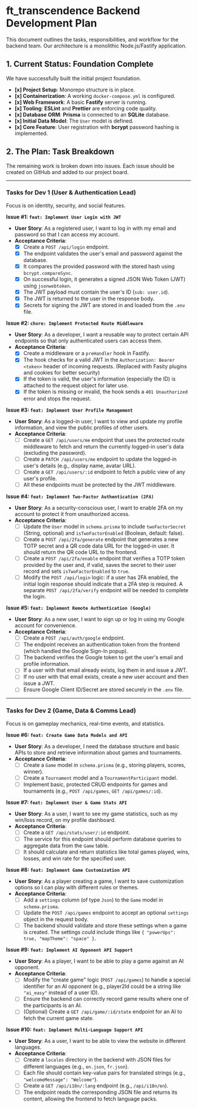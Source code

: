 # ft_transcendence Backend Development Plan

This document outlines the tasks, responsibilities, and workflow for the backend team. Our architecture is a monolithic Node.js/Fastify application.

## 1. Current Status: Foundation Complete

We have successfully built the initial project foundation.

-   **[x] Project Setup**: Monorepo structure is in place.
-   **[x] Containerization**: A working `docker-compose.yml` is configured.
-   **[x] Web Framework**: A basic **Fastify** server is running.
-   **[x] Tooling**: **ESLint** and **Prettier** are enforcing code quality.
-   **[x] Database ORM**: **Prisma** is connected to an **SQLite** database.
-   **[x] Initial Data Model**: The `User` model is defined.
-   **[x] Core Feature**: User registration with **bcrypt** password hashing is implemented.

## 2. The Plan: Task Breakdown

The remaining work is broken down into issues. Each issue should be created on GitHub and added to our project board.

---

### Tasks for Dev 1 (User & Authentication Lead)

Focus is on identity, security, and social features.

**Issue #1: `feat: Implement User Login with JWT`**
* **User Story**: As a registered user, I want to log in with my email and password so that I can access my account.
* **Acceptance Criteria**:
    * [x] Create a `POST /api/login` endpoint.
    * [x] The endpoint validates the user's email and password against the database.
    * [x] It compares the provided password with the stored hash using `bcrypt.compareSync`.
    * [x] On successful login, it generates a signed JSON Web Token (JWT) using `jsonwebtoken`.
    * [x] The JWT payload must contain the user's ID (`sub: user.id`).
    * [x] The JWT is returned to the user in the response body.
    * [x] Secrets for signing the JWT are stored in and loaded from the `.env` file.

**Issue #2: `chore: Implement Protected Route Middleware`**
* **User Story**: As a developer, I want a reusable way to protect certain API endpoints so that only authenticated users can access them.
* **Acceptance Criteria**:
    * [x] Create a middleware or a `preHandler` hook in Fastify.
    * [x] The hook checks for a valid JWT in the `Authorization: Bearer <token>` header of incoming requests. (Replaced with Fasity plugins and cookies for better security)
    * [x] If the token is valid, the user's information (especially the ID) is attached to the request object for later use.
    * [x] If the token is missing or invalid, the hook sends a `401 Unauthorized` error and stops the request.

**Issue #3: `feat: Implement User Profile Management`**
* **User Story**: As a logged-in user, I want to view and update my profile information, and view the public profiles of other users.
* **Acceptance Criteria**:
    * [ ] Create a `GET /api/users/me` endpoint that uses the protected route middleware to fetch and return the currently logged-in user's data (excluding the password).
    * [ ] Create a `PATCH /api/users/me` endpoint to update the logged-in user's details (e.g., display name, avatar URL).
    * [ ] Create a `GET /api/users/:id` endpoint to fetch a public view of any user's profile.
    * [ ] All these endpoints must be protected by the JWT middleware.

**Issue #4: `feat: Implement Two-Factor Authentication (2FA)`**
* **User Story**: As a security-conscious user, I want to enable 2FA on my account to protect it from unauthorized access.
* **Acceptance Criteria**:
    * [ ] Update the `User` model in `schema.prisma` to include `twoFactorSecret` (String, optional) and `isTwoFactorEnabled` (Boolean, default: false).
    * [ ] Create a `POST /api/2fa/generate` endpoint that generates a new TOTP secret and a QR code data URL for the logged-in user. It should return the QR code URL to the frontend.
    * [ ] Create a `POST /api/2fa/enable` endpoint that verifies a TOTP token provided by the user and, if valid, saves the secret to their user record and sets `isTwoFactorEnabled` to `true`.
    * [ ] Modify the `POST /api/login` logic: if a user has 2FA enabled, the initial login response should indicate that a 2FA step is required. A separate `POST /api/2fa/verify` endpoint will be needed to complete the login.

**Issue #5: `feat: Implement Remote Authentication (Google)`**
* **User Story**: As a new user, I want to sign up or log in using my Google account for convenience.
* **Acceptance Criteria**:
    * [ ] Create a `POST /api/auth/google` endpoint.
    * [ ] The endpoint receives an authentication token from the frontend (which handled the Google Sign-In popup).
    * [ ] The backend verifies the Google token to get the user's email and profile information.
    * [ ] If a user with that email already exists, log them in and issue a JWT.
    * [ ] If no user with that email exists, create a new user account and then issue a JWT.
    * [ ] Ensure Google Client ID/Secret are stored securely in the `.env` file.

---

### Tasks for Dev 2 (Game, Data & Comms Lead)

Focus is on gameplay mechanics, real-time events, and statistics.

**Issue #6: `feat: Create Game Data Models and API`**
* **User Story**: As a developer, I need the database structure and basic APIs to store and retrieve information about games and tournaments.
* **Acceptance Criteria**:
    * [ ] Create a `Game` model in `schema.prisma` (e.g., storing players, scores, winner).
    * [ ] Create a `Tournament` model and a `TournamentParticipant` model.
    * [ ] Implement basic, protected CRUD endpoints for games and tournaments (e.g., `POST /api/games`, `GET /api/games/:id`).

**Issue #7: `feat: Implement User & Game Stats API`**
* **User Story**: As a user, I want to see my game statistics, such as my win/loss record, on my profile dashboard.
* **Acceptance Criteria**:
    * [ ] Create a `GET /api/stats/user/:id` endpoint.
    * [ ] The service for this endpoint should perform database queries to aggregate data from the `Game` table.
    * [ ] It should calculate and return statistics like total games played, wins, losses, and win rate for the specified user.

**Issue #8: `feat: Implement Game Customization API`**
* **User Story**: As a player creating a game, I want to save customization options so I can play with different rules or themes.
* **Acceptance Criteria**:
    * [ ] Add a `settings` column (of type `Json`) to the `Game` model in `schema.prisma`.
    * [ ] Update the `POST /api/games` endpoint to accept an optional `settings` object in the request body.
    * [ ] The backend should validate and store these settings when a game is created. The settings could include things like `{ "powerUps": true, "mapTheme": "space" }`.

**Issue #9: `feat: Implement AI Opponent API Support`**
* **User Story**: As a player, I want to be able to play a game against an AI opponent.
* **Acceptance Criteria**:
    * [ ] Modify the "create game" logic (`POST /api/games`) to handle a special identifier for an AI opponent (e.g., player2Id could be a string like `"ai_easy"` instead of a user ID).
    * [ ] Ensure the backend can correctly record game results where one of the participants is an AI.
    * [ ] (Optional) Create a `GET /api/game/:id/state` endpoint for an AI to fetch the current game state.

**Issue #10: `feat: Implement Multi-Language Support API`**
* **User Story**: As a user, I want to be able to view the website in different languages.
* **Acceptance Criteria**:
    * [ ] Create a `locales` directory in the backend with JSON files for different languages (e.g., `en.json`, `fr.json`).
    * [ ] Each file should contain key-value pairs for translated strings (e.g., `"welcomeMessage": "Welcome"`).
    * [ ] Create a `GET /api/i18n/:lang` endpoint (e.g., `/api/i18n/en`).
    * [ ] The endpoint reads the corresponding JSON file and returns its content, allowing the frontend to fetch language packs.